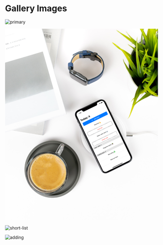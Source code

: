 # Gallery Images

![primary](.media/primary-example.png)

![secondary](.media/secondary-example.jpg)

![short-list](.media/short-list-example.jpg)

![adding](.media/adding-example.jpg)
